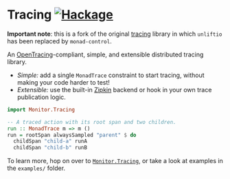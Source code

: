# Tracing [![Hackage](https://img.shields.io/hackage/v/tracing-control.svg)](https://hackage.haskell.org/package/tracing-control)

**Important note**: this is a fork of the original [tracing](https://github.com/mtth/tracing) library in which `unliftio` has been replaced by `monad-control`.

An [OpenTracing](https://opentracing.io/)-compliant, simple, and extensible
distributed tracing library.

+ _Simple:_ add a single `MonadTrace` constraint to start tracing, without
  making your code harder to test!
+ _Extensible:_ use the built-in [Zipkin](http://zipkin.io) backend or hook in
  your own trace publication logic.

```haskell
import Monitor.Tracing

-- A traced action with its root span and two children.
run :: MonadTrace m => m ()
run = rootSpan alwaysSampled "parent" $ do
  childSpan "child-a" runA
  childSpan "child-b" runB
```

To learn more, hop on over to
[`Monitor.Tracing`](https://hackage.haskell.org/package/tracing/docs/Monitor-Tracing.html),
or take a look at examples in the `examples/` folder.
